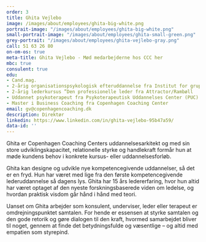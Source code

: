 ```yaml
---
order: 3
title: Ghita Vejlebo
image: /images/about/employees/ghita-big-white.png
portrait-image: "/images/about/employees/ghita-big-white.png"
small-portrait-image: "/images/about/employees/ghita-small-green.png"
grey-portrait: "/images/about/employees/ghita-vejlebo-gray.png"
call: 51 63 26 80
on-om-os: true
meta-title: Ghita Vejlebo - Mød medarbejderne hos CCC her
mbc: true
consulent: true
edu:
- Cand.mag.
- 2-årig organisationspsykologisk efteruddannelse fra Institut for gruppeananlyse (OPU)
- 2-årig lederkursus ”Den professionelle leder fra Attractor/Rambøll
- Uddannet psykoterapeut fra Psykoterapeutisk Uddannelses Center (PUC)
- Master i Business Coaching fra Copenhagen Coaching Center
email: gv@copenhagencoaching.dk
description: Direktør
linkedin: https://www.linkedin.com/in/ghita-vejlebo-95b47a59/
data-id: ''
---
```


Ghita er Copenhagen Coaching Centers uddannelsesarkitekt og med sin store udviklingskapacitet, relationelle styrke og handlekraft formår hun at møde kundens behov i konkrete kursus- eller uddannelsesforløb.

Ghita kan designe og udvikle nye kompetencegivende uddannelser, så det er en fryd. Hun har været med lige fra den første kompetencegivende lederuddannelse så dagens lys. Ghita har 15 års ledererfaring, hvor hun altid har været optaget af den nyeste forskningsbaserede viden om ledelse, og hvordan praktisk visdom går hånd i hånd med teori.

Uanset om Ghita arbejder som konsulent, underviser, leder eller terapeut er omdrejningspunktet samtalen. For hende er essensen at styrke samtalen og den gode retorik og gøre dialogen til den kraft, hvormed samarbejdet bliver til noget, gennem at finde det betydningsfulde og væsentlige – og altid med empatien som styrepind.
